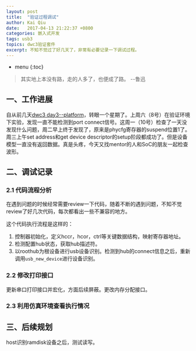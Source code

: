 ```yaml
---
layout: post
title:  "验证过程调试"
author: Kai Qiu
date:   2017-04-13 21:22:37 +0800
categories: 嵌入式开发
tags: usb3
topics: dwc3验证套件
excerpt: 不知不觉过了好几天了，非常有必要记录一下调试过程。
---
```


* menu
{:toc}

> 其实地上本没有路，走的人多了，也便成了路。 --鲁迅

## 一、工作进展

自从前几天[dwc3 day3--platform](/2017/04/06/dwc3-day3-platform)，转眼一个星期了。上周六（8号）在验证环境下实验，发现一直不能检测到port connect信号。这周一（10号）检查了一天没发现什么问题，周二早上终于发现了，原来是phycfg寄存器的suspend位置1了。周三上午set address和get device descriptor的setup阶段都成功了。但是设备模型一直没有返回数据。真是头疼，今天又找mentor的人和SoC的朋友一起检查波形。

## 二、调试记录

### 2.1 代码流程分析

在遇到问题的时候经常需要review一下代码，随着不断的遇到问题，不知不觉review了好几次代码，每次都看出一些不兼容的地方。

这个代码执行流程是这样的：

1. 控制器初始化，定义hccr，hcor，ctrl等关键数据结构，映射寄存器地址。
2. 检测配置hub状态，获取hub描述符。
3. 以roothub为根设备进行usb设备识别。检测到hub的connect信息之后，重新调用`usb_new_device`进行设备识别。

### 2.2 修改打印接口

更新串口打印接口并宏化，方面后续屏蔽。更改内存分配接口。

### 2.3 利用仿真环境查看执行情况

## 三、后续规划

host识别ramdisk设备之后，测试读写。
